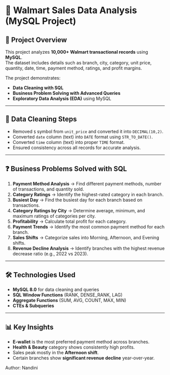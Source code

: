 # 🛒 Walmart Sales Data Analysis (MySQL Project)

## 📌 Project Overview
This project analyzes **10,000+ Walmart transactional records** using **MySQL**.  
The dataset includes details such as branch, city, category, unit price, quantity, date, time, payment method, ratings, and profit margins.  

The project demonstrates:
- **Data Cleaning with SQL**  
- **Business Problem Solving with Advanced Queries**  
- **Exploratory Data Analysis (EDA)** using MySQL

---

## 🧹 Data Cleaning Steps
- Removed `$` symbol from `unit_price` and converted it into `DECIMAL(10,2)`.  
- Converted `date` column (text) into `DATE` format using `STR_TO_DATE()`.  
- Converted `time` column (text) into proper `TIME` format.  
- Ensured consistency across all records for accurate analysis.

---

## ❓ Business Problems Solved with SQL
1. **Payment Method Analysis** → Find different payment methods, number of transactions, and quantity sold.  
2. **Category Ratings** → Identify the highest-rated category in each branch.  
3. **Busiest Day** → Find the busiest day for each branch based on transactions.  
4. **Category Ratings by City** → Determine average, minimum, and maximum ratings of categories per city.  
5. **Profitability** → Calculate total profit for each category.  
6. **Payment Trends** → Identify the most common payment method for each branch.  
7. **Sales Shifts** → Categorize sales into Morning, Afternoon, and Evening shifts.  
8. **Revenue Decline Analysis** → Identify branches with the highest revenue decrease ratio (e.g., 2022 vs 2023).  

---

## 🛠️ Technologies Used
- **MySQL 8.0** for data cleaning and queries  
- **SQL Window Functions** (RANK, DENSE_RANK, LAG)  
- **Aggregate Functions** (SUM, AVG, COUNT, MAX, MIN)  
- **CTEs & Subqueries**  

---

## 📊 Key Insights
- **E-wallet** is the most preferred payment method across branches.  
- **Health & Beauty** category shows consistently high profits.  
- Sales peak mostly in the **Afternoon shift**.  
- Certain branches show **significant revenue decline** year-over-year.

Author: Nandini

